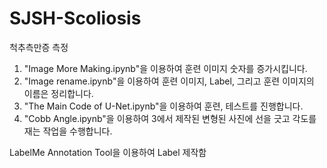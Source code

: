 # SJSH-Scoliosis

척추측만증 측정 

1. "Image More Making.ipynb"을 이용하여 훈련 이미지 숫자를 증가시킵니다.
2. "Image rename.ipynb"을 이용하여 훈련 이미지, Label, 그리고 훈련 이미지의 이름은 정리합니다.
3. "The Main Code of U-Net.ipynb"을 이용하여 훈련, 테스트를 진행합니다.
4. "Cobb Angle.ipynb"을 이용하여 3에서 제작된 변형된 사진에 선을 긋고 각도를 재는 작업을 수행합니다.
               
                
                
                
LabelMe Annotation Tool을 이용하여 Label 제작함
